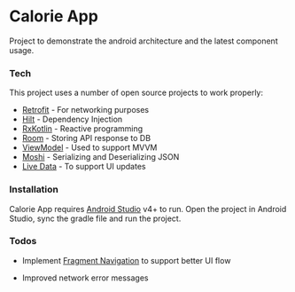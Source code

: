 # Calorie App

Project to demonstrate the android architecture and the latest component usage.

### Tech

This project uses a number of open source projects to work properly:

* [Retrofit] - For networking purposes
* [Hilt] - Dependency Injection
* [RxKotlin] - Reactive programming
* [Room] - Storing API response to DB
* [ViewModel] - Used to support MVVM
* [Moshi] - Serializing and Deserializing JSON
* [Live Data] - To support UI updates

### Installation

Calorie App requires [Android Studio](https://developer.android.com/studio/install) v4+ to run. Open the project in Android Studio, sync the gradle file and run the project.

### Todos

- Implement [Fragment Navigation] to support better UI flow
- Improved network error messages

  [Retrofit]: <https://square.github.io/retrofit/>
  [Hilt]: <https://developer.android.com/training/dependency-injection/hilt-android>
  [RxKotlin]: <https://github.com/ReactiveX/RxKotlin>
  [Room]: <https://developer.android.com/topic/libraries/architecture/room>
  [ViewModel]: <https://developer.android.com/topic/libraries/architecture/viewmodel>
  [Moshi]: <https://github.com/square/moshi>
  [Fragment Navigation]: <https://developer.android.com/jetpack/androidx/releases/navigation>
  [Live Data]: <https://developer.android.com/topic/libraries/architecture/livedata>